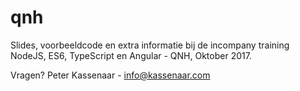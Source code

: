 # qnh
Slides, voorbeeldcode en extra informatie bij de incompany training NodeJS, ES6, TypeScript en Angular - QNH, Oktober 2017.

Vragen? Peter Kassenaar - info@kassenaar.com
